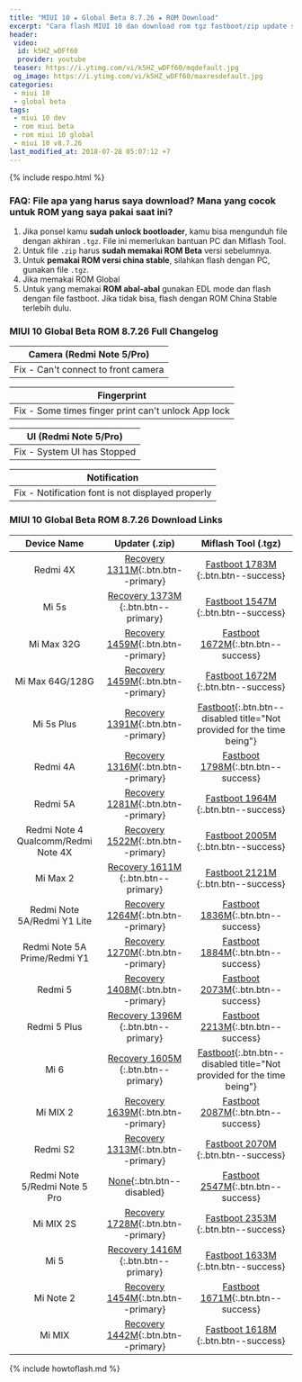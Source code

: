 ```yaml
---
title: "MIUI 10 ★ Global Beta 8.7.26 ★ ROM Download"
excerpt: "Cara flash MIUI 10 dan download rom tgz fastboot/zip update semua tipe hape Xiaomi. MIUI 10 Global Beta 8.7.26"
header:
 video:
  id: k5HZ_wDFf60
  provider: youtube
 teaser: https://i.ytimg.com/vi/k5HZ_wDFf60/mqdefault.jpg
 og_image: https://i.ytimg.com/vi/k5HZ_wDFf60/maxresdefault.jpg
categories:
 - miui 10
 - global beta
tags:
 - miui 10 dev
 - rom miui beta
 - rom miui 10 global
 - miui 10 v8.7.26
last_modified_at: 2018-07-28 05:07:12 +7
---
```

{% include respo.html %}

### FAQ: File apa yang harus saya download? Mana yang cocok untuk ROM yang saya pakai saat ini?

1. Jika ponsel kamu **sudah unlock bootloader**, kamu bisa mengunduh file dengan akhiran `.tgz`. File ini memerlukan bantuan PC dan Miflash Tool.
2. Untuk file `.zip` harus **sudah memakai ROM Beta** versi sebelumnya.
3. Untuk **pemakai ROM versi china stable**, silahkan flash dengan PC, gunakan file `.tgz`.
4. Jika memakai ROM Global
5. Untuk yang memakai **ROM abal-abal** gunakan EDL mode dan flash dengan file fastboot. Jika tidak bisa, flash dengan ROM China Stable terlebih dulu.

### MIUI 10 Global Beta ROM 8.7.26 Full Changelog

| Camera (Redmi Note 5/Pro) |
|:--:|
| Fix - Can't connect to front camera |

| Fingerprint |
|:---:|
| Fix - Some times finger print can't unlock App lock |

| UI  (Redmi Note 5/Pro) |
|:---:|
| Fix - System UI has Stopped |

| Notification |
|:---:|
| Fix - Notification font is not displayed properly |

### MIUI 10 Global Beta ROM 8.7.26 Download Links

| Device Name | Updater (.zip) | Miflash Tool (.tgz) |
|:---:|:---:|:---:|
| Redmi 4X | [Recovery 1311M](https://mi.knoacc.org/bigota?ver=8.7.26&type=miui_HM4XGlobal&name=cfd06b5da6_7.1.zip){:.btn.btn--primary} | [Fastboot 1783M ](https://mi.knoacc.org/bigota?ver=8.7.26&type=santoni_global_images&name=20180726.0000.00_7.1_global_3166e93a8e.tgz){:.btn.btn--success} |
| Mi 5s | [Recovery 1373M ](https://mi.knoacc.org/bigota?ver=8.7.26&type=miui_MI5SGlobal&name=71d9793970_7.0.zip){:.btn.btn--primary} | [Fastboot 1547M ](https://mi.knoacc.org/bigota?ver=8.7.26&type=capricorn_global_images&name=20180726.0000.00_7.0_global_036964a799.tgz){:.btn.btn--success} |
| Mi Max 32G | [Recovery 1459M](https://mi.knoacc.org/bigota?ver=8.7.26&type=miui_MIMAXGlobal&name=20edb8040e_7.0.zip){:.btn.btn--primary} | [Fastboot 1672M](https://mi.knoacc.org/bigota?ver=8.7.26&type=hydrogen_global_images&name=20180726.0000.00_7.0_global_5b33e2fd5b.tgz){:.btn.btn--success} |
| Mi Max 64G/128G | [Recovery 1459M](https://mi.knoacc.org/bigota?ver=8.7.26&type=miui_MIMAX652Global&name=da56458616_7.0.zip){:.btn.btn--primary} | [Fastboot 1672M ](https://mi.knoacc.org/bigota?ver=8.7.26&type=helium_global_images&name=20180726.0000.00_7.0_global_bcaffdba95.tgz){:.btn.btn--success} |
| Mi 5s Plus | [Recovery 1391M](https://mi.knoacc.org/bigota?ver=8.7.26&type=miui_MI5SPlusGlobal&name=1f4062b383_7.0.zip){:.btn.btn--primary} | [Fastboot](#){:.btn.btn--disabled title="Not provided for the time being"} |
| Redmi 4A | [Recovery 1316M](https://mi.knoacc.org/bigota?ver=8.7.26&type=miui_HM4AGlobal&name=0d92e3dff3_7.1.zip){:.btn.btn--primary} | [Fastboot 1798M](https://mi.knoacc.org/bigota?ver=8.7.26&type=rolex_global_images&name=20180726.0000.00_7.1_global_37d6f973e8.tgz){:.btn.btn--success} |
| Redmi 5A | [Recovery 1281M](https://mi.knoacc.org/bigota?ver=8.7.26&type=miui_HM5AGlobal&name=8dc2d6bb9a_7.1.zip){:.btn.btn--primary} | [Fastboot 1964M ](https://mi.knoacc.org/bigota?ver=8.7.26&type=riva_global_images&name=20180726.0000.00_7.1_global_569f2be961.tgz){:.btn.btn--success} |
| Redmi Note 4 Qualcomm/Redmi Note 4X | [Recovery 1522M](https://mi.knoacc.org/bigota?ver=8.7.26&type=miui_HMNote4XGlobal&name=8e3b2d11b1_7.0.zip){:.btn.btn--primary} | [Fastboot 2005M ](https://mi.knoacc.org/bigota?ver=8.7.26&type=mido_global_images&name=20180726.0000.00_7.0_global_9529295baa.tgz){:.btn.btn--success} |
| Mi Max 2 | [Recovery 1611M ](https://mi.knoacc.org/bigota?ver=8.7.26&type=miui_MIMAX2Global&name=8966518c5b_7.1.zip){:.btn.btn--primary} | [Fastboot 2121M ](https://mi.knoacc.org/bigota?ver=8.7.26&type=oxygen_global_images&name=20180726.0000.00_7.1_global_98bc71a4c1.tgz){:.btn.btn--success} |
| Redmi Note 5A/Redmi Y1 Lite | [Recovery 1264M](https://mi.knoacc.org/bigota?ver=8.7.26&type=miui_HMNote5ALITEGlobal&name=8b5862bf11_7.1.zip){:.btn.btn--primary} | [Fastboot 1836M](http://mi.knoacc.org/bigota?ver=8.7.26&type=ugglite_global_images&name=20180726.0000.00_7.1_global_ea24d26ce3.tgz){:.btn.btn--success} |
| Redmi Note 5A Prime/Redmi Y1 | [Recovery 1270M](https://mi.knoacc.org/bigota?ver=8.7.26&type=miui_HMNote5AGlobal&name=3a57af89db_7.1.zip){:.btn.btn--primary} | [Fastboot 1884M](https://mi.knoacc.org/bigota?ver=8.7.26&type=ugg_global_images&name=20180726.0000.00_7.1_global_d31dabf32f.tgz){:.btn.btn--success} |
| Redmi 5 | [Recovery 1408M](https://mi.knoacc.org/bigota?ver=8.7.26&type=miui_HM5Global&name=2d7e5d6330_7.1.zip){:.btn.btn--primary} | [Fastboot 2073M](https://mi.knoacc.org/bigota?ver=8.7.26&type=rosy_global_images&name=20180726.0000.00_7.1_global_840bb6224f.tgz){:.btn.btn--success} |
| Redmi 5 Plus | [Recovery 1396M ](https://mi.knoacc.org/bigota?ver=8.7.26&type=miui_HM5PlusGlobal&name=908cc913b8_8.1.zip){:.btn.btn--primary} | [Fastboot 2213M](https://mi.knoacc.org/bigota?ver=8.7.26&type=vince_global_images&name=20180726.0000.00_8.1_global_d491b680b2.tgz){:.btn.btn--success} |
| Mi 6 | [Recovery 1605M ](https://mi.knoacc.org/bigota?ver=8.7.26&type=miui_MI6Global&name=58dc7cdfaf_8.0.zip){:.btn.btn--primary} | [Fastboot](#){:.btn.btn--disabled title="Not provided for the time being"} |
| Mi MIX 2 | [Recovery 1639M](https://mi.knoacc.org/bigota?ver=8.7.26&type=miui_MIMIX2Global&name=a50f8ca0cf_8.0.zip){:.btn.btn--primary} | [Fastboot 2087M](https://mi.knoacc.org/bigota?ver=8.7.26&type=chiron_global_images&name=20180726.0000.00_8.0_global_17cc939e5c.tgz){:.btn.btn--success} |
| Redmi S2 | [Recovery 1313M](https://mi.knoacc.org/bigota?ver=8.7.26&type=miui_HMS2Global&name=57ede0eed4_8.1.zip){:.btn.btn--primary} | [Fastboot 2070M ](https://mi.knoacc.org/bigota?ver=8.7.26&type=ysl_global_images&name=20180726.0000.00_8.1_global_0720229e48.tgz){:.btn.btn--success} |
| Redmi Note 5/Redmi Note 5 Pro| [None](#){:.btn.btn--disabled} | [Fastboot 2547M](https://mi.knoacc.org/bigota?ver=8.7.26&type=whyred_global_images&name=20180726.0000.00_8.1_global_350d1e7810.tgz){:.btn.btn--success} |
| Mi MIX 2S | [Recovery 1728M](https://mi.knoacc.org/bigota?ver=8.7.26&type=miui_MIMIX2SGlobal&name=1d0918001a_8.0.zip){:.btn.btn--primary} | [Fastboot 2353M ](https://mi.knoacc.org/bigota?ver=8.7.26&type=polaris_global_images&name=20180726.0000.00_8.0_global_83bce66cdd.tgz){:.btn.btn--success} |
| Mi 5 | [Recovery 1416M ](https://mi.knoacc.org/bigota?ver=8.7.26&type=miui_MI5Global&name=8d551d902c_8.0.zip){:.btn.btn--primary} | [Fastboot 1633M ](https://mi.knoacc.org/bigota?ver=8.7.26&type=gemini_global_images&name=20180726.0000.00_8.0_global_a0f1e9897b.tgz){:.btn.btn--success} |
| Mi Note 2 | [Recovery 1454M](https://mi.knoacc.org/bigota?ver=8.7.26&type=miui_MINote2Global&name=2f3451f9a6_8.0.zip){:.btn.btn--primary} | [Fastboot 1671M](https://mi.knoacc.org/bigota?ver=8.7.26&type=scorpio_global_images&name=20180726.0000.00_8.0_global_72f5a373d1.tgz){:.btn.btn--success} |
| Mi MIX | [Recovery 1442M](https://mi.knoacc.org/bigota?ver=8.7.26&type=miui_MIMIXGlobal&name=4da41ac482_8.0.zip){:.btn.btn--primary} | [Fastboot 1618M ](https://mi.knoacc.org/bigota?ver=8.7.26&type=lithium_global_images&name=20180726.0000.00_8.0_global_474a359f8f.tgz){:.btn.btn--success} |

{% include howtoflash.md %}
